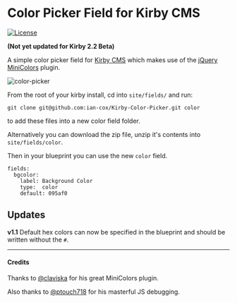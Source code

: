# Color Picker Field for Kirby CMS
[![License](https://poser.pugx.org/laravel/framework/license.svg)](http://opensource.org/licenses/MIT)

**(Not yet updated for Kirby 2.2 Beta)**

A simple color picker field for [Kirby CMS](http://getkirby.com/) which makes use of the [jQuery MiniColors](https://github.com/claviska/jquery-miniColors/) plugin.


![color-picker](https://cloud.githubusercontent.com/assets/4325127/6277766/9867c910-b85f-11e4-885c-b67b387552cb.gif)

From the root of your kirby install, cd into `site/fields/` and run: 

`git clone git@github.com:ian-cox/Kirby-Color-Picker.git color` 

to add these files into a new color field folder.

Alternatively you can download the zip file, unzip it's contents into `site/fields/color`.

Then in your blueprint you can use the new `color` field.

```
fields:
  bgcolor:
    label: Background Color
    type:  color
    default: 095af0
```

## Updates
**v1.1** Default hex colors can now be specified in the blueprint and should be written without the `#`.

---

#### Credits
Thanks to [@claviska](https://github.com/claviska) for his great MiniColors plugin.

Also thanks to [@ptouch718](https://github.com/ptouch718) for his masterful JS debugging.
